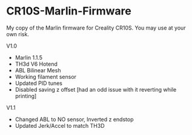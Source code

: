 # CR10S-Marlin-Firmware
My copy of the Marlin firmware for Creality CR10S.  You may use at your own risk.

V1.0
- Marlin 1.1.5
- TH3d V6 Hotend
- ABL Bilinear Mesh
- Working filament sensor
- Updated PID tunes
- Disabled saving z offset [had an odd issue with it reverting while printing]

V1.1
- Changed ABL to NO sensor, Inverted z endstop
- Updated Jerk/Accel to match TH3D

